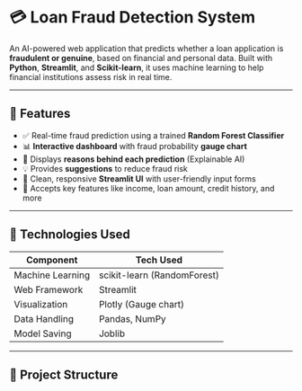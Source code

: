 # 💳 Loan Fraud Detection System

An AI-powered web application that predicts whether a loan application is **fraudulent or genuine**, based on financial and personal data. Built with **Python**, **Streamlit**, and **Scikit-learn**, it uses machine learning to help financial institutions assess risk in real time.

---

## 📌 Features

- ✅ Real-time fraud prediction using a trained **Random Forest Classifier**
- 📊 **Interactive dashboard** with fraud probability **gauge chart**
- 🧠 Displays **reasons behind each prediction** (Explainable AI)
- 💡 Provides **suggestions** to reduce fraud risk
- 💼 Clean, responsive **Streamlit UI** with user-friendly input forms
- 🔁 Accepts key features like income, loan amount, credit history, and more

---

## 🚀 Technologies Used

| Component         | Tech Used                       |
|------------------|----------------------------------|
| Machine Learning | scikit-learn (RandomForest)      |
| Web Framework    | Streamlit                        |
| Visualization    | Plotly (Gauge chart)             |
| Data Handling    | Pandas, NumPy                    |
| Model Saving     | Joblib                           |

---

## 📂 Project Structure

